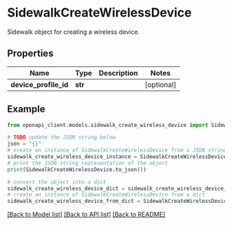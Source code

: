 # SidewalkCreateWirelessDevice

Sidewalk object for creating a wireless device.

## Properties

Name | Type | Description | Notes
------------ | ------------- | ------------- | -------------
**device_profile_id** | **str** |  | [optional] 

## Example

```python
from openapi_client.models.sidewalk_create_wireless_device import SidewalkCreateWirelessDevice

# TODO update the JSON string below
json = "{}"
# create an instance of SidewalkCreateWirelessDevice from a JSON string
sidewalk_create_wireless_device_instance = SidewalkCreateWirelessDevice.from_json(json)
# print the JSON string representation of the object
print(SidewalkCreateWirelessDevice.to_json())

# convert the object into a dict
sidewalk_create_wireless_device_dict = sidewalk_create_wireless_device_instance.to_dict()
# create an instance of SidewalkCreateWirelessDevice from a dict
sidewalk_create_wireless_device_from_dict = SidewalkCreateWirelessDevice.from_dict(sidewalk_create_wireless_device_dict)
```
[[Back to Model list]](../README.md#documentation-for-models) [[Back to API list]](../README.md#documentation-for-api-endpoints) [[Back to README]](../README.md)


